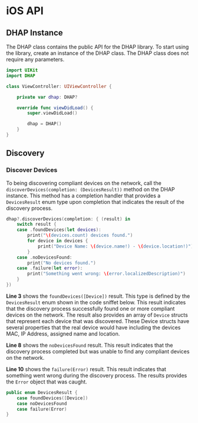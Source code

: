 # iOS API

## DHAP Instance

The DHAP class contains the public API for the DHAP library. To start using the library, create an instance of the DHAP class. The DHAP class does not require any parameters.

``` swift {6,11}
import UIKit
import DHAP

class ViewController: UIViewController {

    private var dhap: DHAP?

    override func viewDidLoad() {
        super.viewDidLoad()

        dhap = DHAP()
    }
}
```

## Discovery

### Discover Devices

To being discovering compliant devices on the network, call the `discoverDevices(completion: (DevicesResult))` method on the DHAP instance. This method has a completion handler that provides a `DevicesResult` enum type upon completion that indicates the result of the discovery process.

``` swift {3,8,10}
dhap?.discoverDevices(completion: { (result) in
    switch result {
    case .foundDevices(let devices):
        print("\(devices.count) devices found.")
        for device in devices {
            print("Device Name: \(device.name!) - \(device.location!)")
        }
    case .noDevicesFound:
        print("No devices found.")
    case .failure(let error):
        print("Something went wrong: \(error.localizedDescription)")
    }
})
```

**Line 3** shows the `foundDevices([Device])` result. This type is defined by the `DevicesResult` enum shown in the code sniffet below. This result indicates that the discovery process successfully found one or more compliant devices on the network. The result also provides an array of `Device` structs that represent each device that was discovered. These Device structs have several properties that the real device would have including the devices MAC, IP Address, assigned name and location.

**Line 8** shows the `noDevicesFound` result. This result indicates that the discovery process completed but was unable to find any compliant devices on the network.

**Line 10** shows the `failure(Error)` result. This result indicates that something went wrong during the discovery process. The results provides the `Error` object that was caught.

``` swift
public enum DevicesResult {
    case foundDevices([Device])
    case noDevicesFound
    case failure(Error)
}
```

